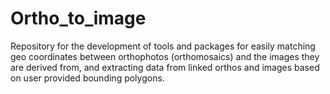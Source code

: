 # Ortho_to_image
Repository for the development of tools and packages for easily matching geo coordinates between orthophotos (orthomosaics) and the images they are derived from, and extracting data from linked orthos and images based on user provided bounding polygons. 
